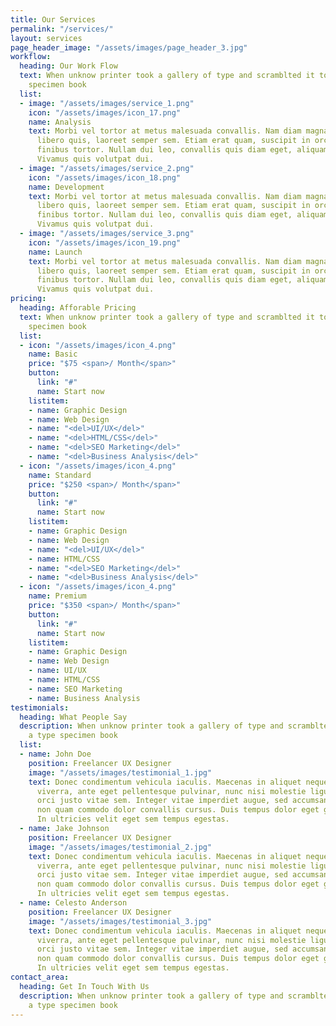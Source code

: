 ```yaml
---
title: Our Services
permalink: "/services/"
layout: services
page_header_image: "/assets/images/page_header_3.jpg"
workflow:
  heading: Our Work Flow
  text: When unknow printer took a gallery of type and scramblted it to make a type
    specimen book
  list:
  - image: "/assets/images/service_1.png"
    icon: "/assets/images/icon_17.png"
    name: Analysis
    text: Morbi vel tortor at metus malesuada convallis. Nam diam magna, laoreet ac
      libero quis, laoreet semper sem. Etiam erat quam, suscipit in orci ut, aliquet
      finibus tortor. Nullam dui leo, convallis quis diam eget, aliquam feugiat nunc.
      Vivamus quis volutpat dui.
  - image: "/assets/images/service_2.png"
    icon: "/assets/images/icon_18.png"
    name: Development
    text: Morbi vel tortor at metus malesuada convallis. Nam diam magna, laoreet ac
      libero quis, laoreet semper sem. Etiam erat quam, suscipit in orci ut, aliquet
      finibus tortor. Nullam dui leo, convallis quis diam eget, aliquam feugiat nunc.
      Vivamus quis volutpat dui.
  - image: "/assets/images/service_3.png"
    icon: "/assets/images/icon_19.png"
    name: Launch
    text: Morbi vel tortor at metus malesuada convallis. Nam diam magna, laoreet ac
      libero quis, laoreet semper sem. Etiam erat quam, suscipit in orci ut, aliquet
      finibus tortor. Nullam dui leo, convallis quis diam eget, aliquam feugiat nunc.
      Vivamus quis volutpat dui.
pricing:
  heading: Afforable Pricing
  text: When unknow printer took a gallery of type and scramblted it to make a type
    specimen book
  list:
  - icon: "/assets/images/icon_4.png"
    name: Basic
    price: "$75 <span>/ Month</span>"
    button:
      link: "#"
      name: Start now
    listitem:
    - name: Graphic Design
    - name: Web Design
    - name: "<del>UI/UX</del>"
    - name: "<del>HTML/CSS</del>"
    - name: "<del>SEO Marketing</del>"
    - name: "<del>Business Analysis</del>"
  - icon: "/assets/images/icon_4.png"
    name: Standard
    price: "$250 <span>/ Month</span>"
    button:
      link: "#"
      name: Start now
    listitem:
    - name: Graphic Design
    - name: Web Design
    - name: "<del>UI/UX</del>"
    - name: HTML/CSS
    - name: "<del>SEO Marketing</del>"
    - name: "<del>Business Analysis</del>"
  - icon: "/assets/images/icon_4.png"
    name: Premium
    price: "$350 <span>/ Month</span>"
    button:
      link: "#"
      name: Start now
    listitem:
    - name: Graphic Design
    - name: Web Design
    - name: UI/UX
    - name: HTML/CSS
    - name: SEO Marketing
    - name: Business Analysis
testimonials:
  heading: What People Say
  description: When unknow printer took a gallery of type and scramblted it to make
    a type specimen book
  list:
  - name: John Doe
    position: Freelancer UX Designer
    image: "/assets/images/testimonial_1.jpg"
    text: Donec condimentum vehicula iaculis. Maecenas in aliquet neque. Suspendisse
      viverra, ante eget pellentesque pulvinar, nunc nisi molestie ligula, vitae convallis
      orci justo vitae sem. Integer vitae imperdiet augue, sed accumsan diam. Etiam
      non quam commodo dolor convallis cursus. Duis tempus dolor eget gravida fringilla.
      In ultricies velit eget sem tempus egestas.
  - name: Jake Johnson
    position: Freelancer UX Designer
    image: "/assets/images/testimonial_2.jpg"
    text: Donec condimentum vehicula iaculis. Maecenas in aliquet neque. Suspendisse
      viverra, ante eget pellentesque pulvinar, nunc nisi molestie ligula, vitae convallis
      orci justo vitae sem. Integer vitae imperdiet augue, sed accumsan diam. Etiam
      non quam commodo dolor convallis cursus. Duis tempus dolor eget gravida fringilla.
      In ultricies velit eget sem tempus egestas.
  - name: Celesto Anderson
    position: Freelancer UX Designer
    image: "/assets/images/testimonial_3.jpg"
    text: Donec condimentum vehicula iaculis. Maecenas in aliquet neque. Suspendisse
      viverra, ante eget pellentesque pulvinar, nunc nisi molestie ligula, vitae convallis
      orci justo vitae sem. Integer vitae imperdiet augue, sed accumsan diam. Etiam
      non quam commodo dolor convallis cursus. Duis tempus dolor eget gravida fringilla.
      In ultricies velit eget sem tempus egestas.
contact_area:
  heading: Get In Touch With Us
  description: When unknow printer took a gallery of type and scramblted it to make
    a type specimen book
---
```


